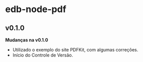 # edb-node-pdf #
## v0.1.0 ##

**Mudanças na v0.1.0**

- Utilizado o exemplo do site PDFKit, com algumas correções.
- Início do Controle de Versão.
